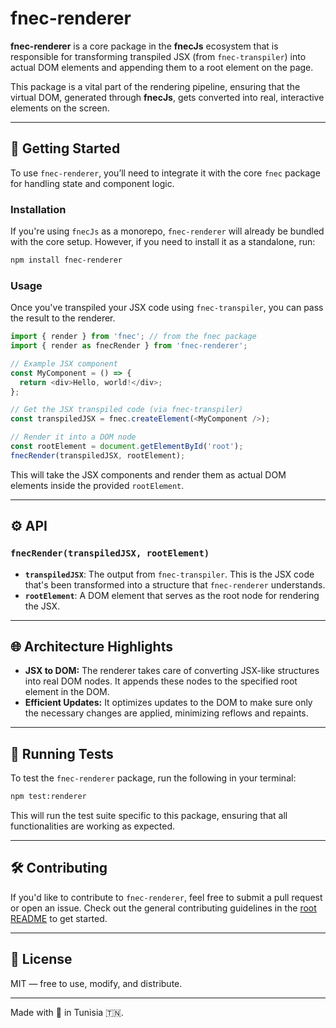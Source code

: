 # fnec-renderer

**fnec-renderer** is a core package in the **fnecJs** ecosystem that is responsible for transforming transpiled JSX (from `fnec-transpiler`) into actual DOM elements and appending them to a root element on the page.

This package is a vital part of the rendering pipeline, ensuring that the virtual DOM, generated through **fnecJs**, gets converted into real, interactive elements on the screen.

---

## 🚀 Getting Started

To use `fnec-renderer`, you’ll need to integrate it with the core `fnec` package for handling state and component logic.

### Installation

If you're using `fnecJs` as a monorepo, `fnec-renderer` will already be bundled with the core setup. However, if you need to install it as a standalone, run:

```bash
npm install fnec-renderer
```

### Usage

Once you've transpiled your JSX code using `fnec-transpiler`, you can pass the result to the renderer.

```javascript
import { render } from 'fnec'; // from the fnec package
import { render as fnecRender } from 'fnec-renderer';

// Example JSX component
const MyComponent = () => {
  return <div>Hello, world!</div>;
};

// Get the JSX transpiled code (via fnec-transpiler)
const transpiledJSX = fnec.createElement(<MyComponent />);

// Render it into a DOM node
const rootElement = document.getElementById('root');
fnecRender(transpiledJSX, rootElement);
```

This will take the JSX components and render them as actual DOM elements inside the provided `rootElement`.

---

## ⚙️ API

### `fnecRender(transpiledJSX, rootElement)`

- **`transpiledJSX`**: The output from `fnec-transpiler`. This is the JSX code that's been transformed into a structure that `fnec-renderer` understands.
- **`rootElement`**: A DOM element that serves as the root node for rendering the JSX.

---

## 🌐 Architecture Highlights

- **JSX to DOM:** The renderer takes care of converting JSX-like structures into real DOM nodes. It appends these nodes to the specified root element in the DOM.
- **Efficient Updates:** It optimizes updates to the DOM to make sure only the necessary changes are applied, minimizing reflows and repaints.

---

## 🧪 Running Tests

To test the `fnec-renderer` package, run the following in your terminal:

```bash
npm test:renderer
```

This will run the test suite specific to this package, ensuring that all functionalities are working as expected.

---

## 🛠️ Contributing

If you'd like to contribute to `fnec-renderer`, feel free to submit a pull request or open an issue. Check out the general contributing guidelines in the [root README](../../../README.md) to get started.

---

## 📄 License

MIT — free to use, modify, and distribute.

---

Made with 🦊 in Tunisia 🇹🇳.